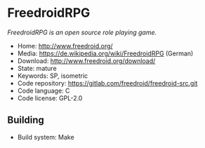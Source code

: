 # FreedroidRPG

_FreedroidRPG is an open source role playing game._

- Home: http://www.freedroid.org/
- Media: https://de.wikipedia.org/wiki/FreedroidRPG (German)
- Download: http://www.freedroid.org/download/
- State: mature
- Keywords: SP, isometric
- Code repository: https://gitlab.com/freedroid/freedroid-src.git
- Code language: C
- Code license: GPL-2.0

## Building

- Build system: Make

